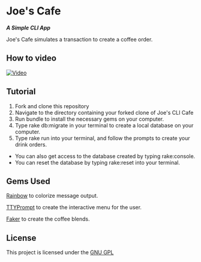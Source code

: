 # Joe's Cafe 
***A Simple CLI App***

Joe's Cafe simulates a transaction to create a coffee order.

## How to video
[![Video](https://i.imgur.com/I7xLfip.png)]({https://youtu.be/uLrfAVl2FYQ})

## Tutorial

  1. Fork and clone this repository
  2. Navigate to the directory containing your forked clone of Joe's CLI Cafe
  3. Run bundle to install the necessary gems on your computer.
  4. Type rake db:migrate in your terminal to create a local database on your computer.
  4. Type rake run into your terminal, and follow the prompts to create your drink orders.
  
  - You can also get access to the database created by typing rake:console.
  - You can reset the database by typing rake:reset into your terminal.

## Gems Used
[Rainbow](https://github.com/sickill/rainbow) to colorize message output.

[TTYPrompt](https://github.com/piotrmurach/tty-prompt) to create the interactive menu for the user.

[Faker](https://github.com/faker-ruby/faker) to create the coffee blends.

## License

This project is licensed under the [GNU GPL](https://www.gnu.org/licenses/gpl-3.0.en.html)
